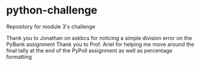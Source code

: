 # python-challenge
Repository for module 3's challenge

Thank you to Jonathan on askbcs for noticing a simple division error on the PyBank assignment
Thank you to Prof. Ariel for helping me move around the final tally at the end of the PyPoll assignment as well as percentage formatting

